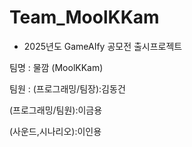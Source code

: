 # Team_MoolKKam
- 2025년도 GameAIfy 공모전 출시프로젝트

팀명 : 물깜 (MoolKKam)

팀원 : 
(프로그래밍/팀장):김동건

(프로그래밍/팀원):이금용

(사운드,시나리오):이인용

